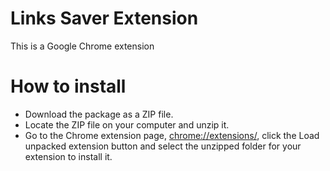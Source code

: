 # Links Saver Extension
This is a Google Chrome extension

# How to install
- Download the package as a ZIP file.
- Locate the ZIP file on your computer and unzip it.
- Go to the Chrome extension page, <a href="http://chrome://extensions/">chrome://extensions/</a>, click the Load unpacked extension button and select the unzipped folder for your extension to install it.
